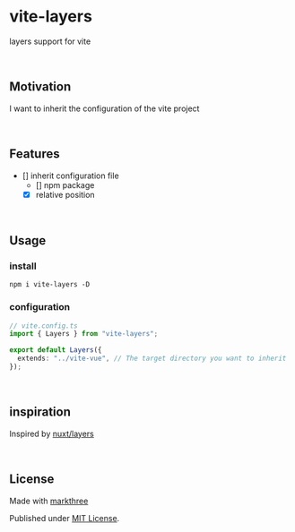 # vite-layers

layers support for vite

<br />

## Motivation

I want to inherit the configuration of the vite project

<br />

## Features

- [] inherit configuration file
    - [] npm package
    - [x] relative position

<br />

## Usage

### install

```shell
npm i vite-layers -D
```

### configuration

```ts
// vite.config.ts
import { Layers } from "vite-layers";

export default Layers({
  extends: "../vite-vue", // The target directory you want to inherit
});
```

<br />

## inspiration

Inspired by [nuxt/layers](https://nuxt.com/docs/getting-started/layers)

<br />

## License

Made with [markthree](https://github.com/markthree)

Published under [MIT License](./LICENSE).